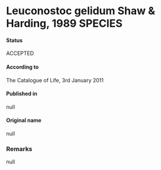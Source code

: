 # Leuconostoc gelidum Shaw & Harding, 1989 SPECIES

#### Status
ACCEPTED

#### According to
The Catalogue of Life, 3rd January 2011

#### Published in
null

#### Original name
null

### Remarks
null